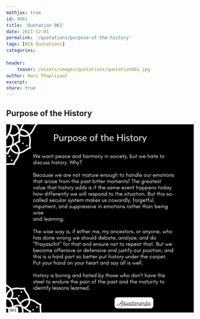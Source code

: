 ```yaml
---
mathjax: true
id: 9061
title: 'Quotation 061'
date: 2021-12-01
permalink: '/quotations/purpose-of-the-history'
tags: [WIA Quotations] 
categories: 

header:
    teaser: /assets/images/quotations/quotation061.jpg
author: Hari Thapliyaal 
excerpt:
share: true 
---
```


## Purpose of the History

![Purpose of the History](/assets/images/quotations/quotation061.jpg)
